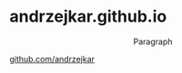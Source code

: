 # andrzejkar.github.io
<p style="text-align: center">Paragraph</p>
<a href="https://github.com/andrzejkar">github.com/andrzejkar</a>
